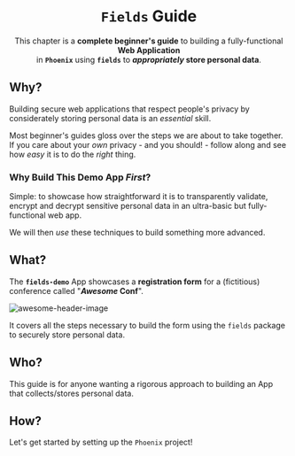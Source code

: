 <div align="center">

# `Fields` Guide

This chapter is a **complete beginner's guide**
to building a fully-functional **Web Application** <br />
in **`Phoenix`**
using **`fields`**
to **_appropriately_ store personal data**.


</div>

<!--
# TODO: insert screenshot of working `fields-demo` app.
-->

## Why?

Building secure web applications 
that respect people's privacy
by considerately storing 
personal data
is an _essential_ skill.

Most beginner's guides
gloss over the steps 
we are about to take together.
If you care about your _own_ privacy - and you should! -
follow along 
and see how _easy_ it is to do the _right_ thing.

### Why Build This Demo App _First_? 

Simple: to showcase how straightforward it is
to transparently validate, encrypt and decrypt 
sensitive personal data
in an ultra-basic but fully-functional web app. 

We will then _use_ these techniques
to build something more advanced.

## What?

The **`fields-demo`** App
showcases a **registration form**
for a (fictitious) conference called "**_Awesome_ Conf**".

![awesome-header-image](https://github.com/dwyl/fields-demo/assets/194400/a87a35ab-409d-4204-8b9f-8d4725b505f0)

It covers all the steps necessary
to build the form
using the `fields` package
to securely store personal data.

## Who?

This guide is for anyone 
wanting a rigorous approach
to building an App 
that collects/stores personal data.

## How?

Let's get started by setting up the `Phoenix` project!